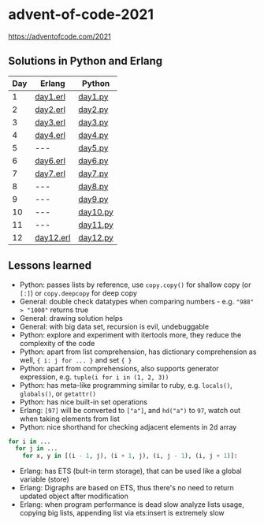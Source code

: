 # advent-of-code-2021
https://adventofcode.com/2021

## Solutions in Python and Erlang

| Day | Erlang                                | Python                                 |
| --- | -----------------------------------   | -------------------------------------- |
| 1   | [day1.erl](challange_1/first.erl)     | [day1.py](challange_1/first.py)        |
| 2   | [day2.erl](challange_2/second.erl)    | [day2.py](challange_2/second.py)       |
| 3   | [day3.erl](challange_3/third.erl)     | [day3.py](challange_3/third.py)        |
| 4   | [day4.erl](challange_4/fourth.erl)    | [day4.py](challange_4/fourth.py)       |
| 5   | ---                                   | [day5.py](challange_5/fifth.py)        |
| 6   | [day6.erl](challange_6/sixth.erl)     | [day6.py](challange_6/sixth.py)        |
| 7   | [day7.erl](challange_7/seventh.erl)   | [day7.py](challange_7/seventh.py)      |
| 8   | ---                                   | [day8.py](challange_8/eigth.py)        |
| 9   | ---                                   | [day9.py](challange_9/ninth.py)        |
| 10  | ---                                   | [day10.py](challange_10/tenth.py)      |
| 11  | ---                                   | [day11.py](challange_11/eleventh.py)   |
| 12  | [day12.erl](challange_12/twelfth.erl)  | [day12.py](challange_12/twelfth.py)   |

## Lessons learned
- Python: passes lists by reference, use `copy.copy()` for shallow copy (or `[:]`) or `copy.deepcopy` for deep copy
- General: double check datatypes when comparing numbers - e.g. `"988" > "1000"` returns true
- General: drawing solution helps
- General: with big data set, recursion is evil, undebuggable
- Python: explore and experiment with itertools more, they reduce the complexity of the code
- Python: apart from list comprehension, has dictionary comprehension as well, `{ i: j for ... }` and set `{ }`
- Python: apart from comprehensions, also supports generator expression, e.g. `tuple(i for i in (1, 2, 3))`
- Python: has meta-like programming similar to ruby, e.g. `locals()`, `globals()`, or `getattr()`
- Python: has nice built-in set operations
- Erlang: `[97]` will be converted to `["a"]`, and `hd("a")` to `97`, watch out when taking elements from list
- Python: nice shorthand for checking adjacent elements in 2d array
```python
for i in ...
  for j in ...
    for x, y in [(i - 1, j), (i + 1, j), (i, j - 1), (i, j + 1)]:
```
- Erlang: has ETS (bult-in term storage), that can be used like a global variable (store)
- Erlang: Digraphs are based on ETS, thus there's no need to return updated object after modification
- Erlang: when program performance is dead slow analyze lists usage, copying big lists, appending list via ets:insert is extremely slow
